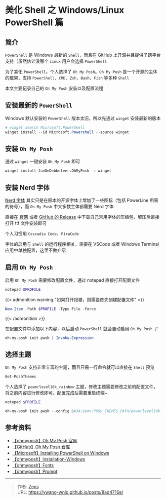 # 美化 Shell 之 Windows/Linux PowerShell 篇


## 简介

`PowerShell` 是 Windows 最新的 `Shell`，而且在 GitHub 上开源并且提供了跨平台支持（虽然估计没哪个 `Linux` 用户会选择 `PowerShell`

为了美化 `PowerShell`，个人选择了 `Oh My Posh`。`Oh My Posh` 是一个开源的主体的框架，支持 `PowerShell`、`CMD`、`Zsh`、`Bash`、`Fish` 等多种 `Shell`

本文主要记录自己的 `Oh My Posh` 安装以及配置流程

## 安装最新的 `PowerShell`

Windows 默认安装的 `PowerShell` 版本太旧，所以先通过 `winget` 安装最新的版本

```PowerShell
# winget search Microsoft.PowerShell
winget install --id Microsoft.Powershell --source winget
```

## 安装 `Oh My Posh`

通过 `winget` 一键安装 `Oh My Posh` 即可

```bash
winget install JanDeDobbeleer.OhMyPosh -s winget
```

## 安装 Nerd 字体

[Nerd 字体](https://www.nerdfonts.com/) 其实只是在原本的开源字体上增加了一些图标（包括 PowerLine 所需的符号），而 `Oh My Posh` 中大多数主体都需要 Nerd 字体

直接在 [官网](https://www.nerdfonts.com/font-downloads) 或者 [GitHub 的 Release](https://github.com/ryanoasis/nerd-fonts/releases) 中下载自己常用字体的压缩包，解压后直接打开 ttf 文件安装即可

个人习惯用 `Cascadia Code`、`FiraCode`

字体的启用与 `Shell` 的运行程序相关，需要在 VSCode 或者 Windows Terminal 应用中单独配置，这里不做介绍

## 启用 `Oh My Posh`

启用 `Oh My Posh` 需要修改配置文件，通过 notepad 直接打开配置文件

```PowerShell
notepad $PROFILE
```

{{&lt; admonition warning &#34;如果打开报错，则需要首先创建配置文件&#34; &gt;}}

```PowerShell
New-Item -Path $PROFILE -Type File -Force
```

{{&lt; /admonition &gt;}}

在配置文件中添加以下内容，以后启动 `PowerShell` 就会自动启用 `Oh My Posh` 了

```PowerShell
oh-my-posh init pwsh | Invoke-Expression
```

## 选择主题

`Oh My Posh` 支持非常丰富的主题，而且只需一行命令就可以直接在 `Shell` 预览

```PowerShell
Get-PoshThemes
```

个人选择了 `powerlevel10k_rainbow` 主题，修改主题需要修改之前的配置文件，将之前内容进行修改即可，配置完成后需要重启终端~

```PowerShell
notepad $PROFILE

oh-my-posh init pwsh --config &#34;$env:POSH_THEMES_PATH/powerlevel10k_rainbow.omp.json&#34; | Invoke-Expression
```

## 参考资料

- [【ohmyposh】Oh My Posh 官网](https://ohmyposh.dev/)
- [【GitHub】Oh My Posh 仓库](https://github.com/JanDeDobbeleer/oh-my-posh)
- [【Microsoft】Installing PowerShell on Windows](https://learn.microsoft.com/en-us/powershell/scripting/install/installing-powershell-on-windows?view=powershell-7.3)
- [【ohmyposh】Installation-Windows](https://ohmyposh.dev/docs/installation/windows)
- [【ohmyposh】Fonts](https://ohmyposh.dev/docs/installation/fonts)
- [【ohmyposh】Prompt](https://ohmyposh.dev/docs/installation/prompt)


---

> 作者: [Zeus](https://github.com/ywang-wnlo)  
> URL: https://ywang-wnlo.github.io/posts/8ad4716e/  

